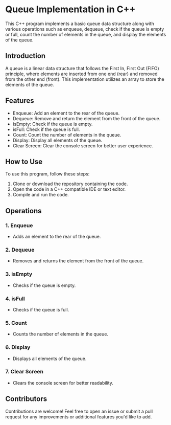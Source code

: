 # Queue Implementation in C++

This C++ program implements a basic queue data structure along with various operations such as enqueue, dequeue, check if the queue is empty or full, count the number of elements in the queue, and display the elements of the queue.

## Introduction

A queue is a linear data structure that follows the First In, First Out (FIFO) principle, where elements are inserted from one end (rear) and removed from the other end (front). This implementation utilizes an array to store the elements of the queue.

## Features

- Enqueue: Add an element to the rear of the queue.
- Dequeue: Remove and return the element from the front of the queue.
- isEmpty: Check if the queue is empty.
- isFull: Check if the queue is full.
- Count: Count the number of elements in the queue.
- Display: Display all elements of the queue.
- Clear Screen: Clear the console screen for better user experience.

## How to Use

To use this program, follow these steps:

1. Clone or download the repository containing the code.
2. Open the code in a C++ compatible IDE or text editor.
3. Compile and run the code.

## Operations

### 1. Enqueue
   - Adds an element to the rear of the queue.

### 2. Dequeue
   - Removes and returns the element from the front of the queue.

### 3. isEmpty
   - Checks if the queue is empty.

### 4. isFull
   - Checks if the queue is full.

### 5. Count
   - Counts the number of elements in the queue.

### 6. Display
   - Displays all elements of the queue.

### 7. Clear Screen
   - Clears the console screen for better readability.

## Contributors

Contributions are welcome! Feel free to open an issue or submit a pull request for any improvements or additional features you'd like to add.
